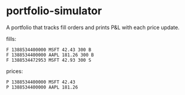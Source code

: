 # portfolio-simulator
A portfolio that tracks fill orders and prints P&amp;L with each price update.

fills:

```
F 1388534400000 MSFT 42.43 300 B
F 1388534400000 AAPL 181.26 300 B
F 1388534472953 MSFT 42.93 300 S
```

prices:

```
P 1388534400000 MSFT 42.43
P 1388534400000 AAPL 181.26
```
